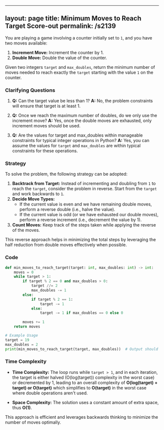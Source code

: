 
---
layout: page
title:  Minimum Moves to Reach Target Score-out
permalink: /s2139
---

You are playing a game involving a counter initially set to `1`, and you have two moves available:

1. **Increment Move:** Increment the counter by 1.
2. **Double Move:** Double the value of the counter.

Given two integers `target` and `max_doubles`, return the minimum number of moves needed to reach exactly the `target` starting with the value `1` on the counter.

### Clarifying Questions

1. **Q:** Can the target value be less than 1?
   **A:** No, the problem constraints will ensure that target is at least 1.

2. **Q:** Once we reach the maximum number of doubles, do we only use the increment move?
   **A:** Yes, once the double moves are exhausted, only increment moves should be used.

3. **Q:** Are the values for target and max_doubles within manageable constraints for typical integer operations in Python?
   **A:** Yes, you can assume the values for `target` and `max_doubles` are within typical constraints for these operations.

### Strategy

To solve the problem, the following strategy can be adopted:

1. **Backtrack from Target:** Instead of incrementing and doubling from `1` to reach the `target`, consider the problem in reverse. Start from the `target` and work backwards to `1`.
2. **Decide Move Types:**
    - If the current value is even and we have remaining double moves, perform a reverse double (i.e., halve the value).
    - If the current value is odd (or we have exhausted our double moves), perform a reverse increment (i.e., decrement the value by 1).
3. **Count Moves:** Keep track of the steps taken while applying the reverse of the moves.

This reverse approach helps in minimizing the total steps by leveraging the half reduction from double moves effectively when possible.

### Code

```python
def min_moves_to_reach_target(target: int, max_doubles: int) -> int:
    moves = 0
    while target > 1:
        if target % 2 == 0 and max_doubles > 0:
            target //= 2
            max_doubles -= 1
        else:
            if target % 2 == 1:
                target -= 1
            else:
                target -= 1 if max_doubles == 0 else 0
        
        moves += 1
    return moves

# Example Usage
target = 19
max_doubles = 2
print(min_moves_to_reach_target(target, max_doubles))  # Output should be 7
```

### Time Complexity

- **Time Complexity:** The loop runs while `target > 1`, and in each iteration, the target is either halved (O(log(target)) complexity in the worst case) or decremented by 1, leading to an overall complexity of **O(log(target) + target) or O(target)** which simplifies to **O(target)** in the worst case where double operations aren't used.

- **Space Complexity:** The solution uses a constant amount of extra space, thus **O(1)**.

This approach is efficient and leverages backwards thinking to minimize the number of moves optimally.